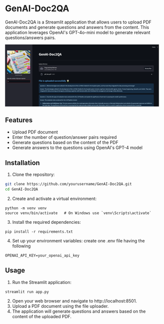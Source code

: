 # GenAI-Doc2QA

GenAI-Doc2QA is a Streamlit application that allows users to upload PDF documents and generate questions and answers from the content. This application leverages OpenAI's GPT-4o-mini model to generate relevant questions/answers pairs.

![Alt text](https://github.com/SiddharthaKosti/GenAI-Doc2QA/blob/main/data/ss.png)

## Features

- Upload PDF document
- Enter the number of question/answer pairs required
- Generate questions based on the content of the PDF
- Generate answers to the questions using OpenAI's GPT-4 model

## Installation

1. Clone the repository:

```bash
git clone https://github.com/yourusername/GenAI-Doc2QA.git
cd GenAI-Doc2QA
```

2. Create and activate a virtual environment:
```
python -m venv venv
source venv/bin/activate   # On Windows use `venv\Scripts\activate`
```

3. Install the required dependencies:
```
pip install -r requirements.txt
```

4.  Set up your environment variables:
create one .env file having the following
```
OPENAI_API_KEY=your_openai_api_key
```

## Usage
1.  Run the Streamlit application:
```
streamlit run app.py
```

2.  Open your web browser and navigate to http://localhost:8501.
3.  Upload a PDF document using the file uploader.
4.  The application will generate questions and answers based on the content of the uploaded PDF.
